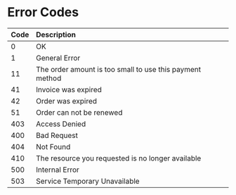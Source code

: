 # Error Codes

| Code | Description |
| :--- | :--- |
| 0 | OK |
| 1 | General Error |
| 11 | The order amount is too small to use this payment method |
| 41 | Invoice was expired |
| 42 | Order was expired |
| 51 | Order can not be renewed |
| 403 | Access Denied |
| 400 | Bad Request |
| 404 | Not Found |
| 410 | The resource you requested is no longer available |
| 500 | Internal Error |
| 503 | Service Temporary Unavailable |
